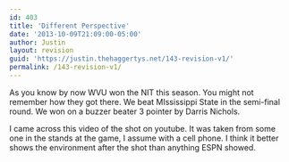 ```yaml
---
id: 403
title: 'Different Perspective'
date: '2013-10-09T21:09:00-05:00'
author: Justin
layout: revision
guid: 'https://justin.thehaggertys.net/143-revision-v1/'
permalink: /143-revision-v1/
---
```


As you know by now WVU won the NIT this season. You might not remember how they got there. We beat MIssissippi State in the semi-final round. We won on a buzzer beater 3 pointer by Darris Nichols.

I came across this video of the shot on youtube. It was taken from some one in the stands at the game, I assume with a cell phone. I think it better shows the environment after the shot than anything ESPN showed.

<center><object height="350" width="425"><param name="movie" value="https://www.youtube.com/v/vPKpk1PK5zs"></param><param name="wmode" value="transparent"></param><embed height="350" src="https://www.youtube.com/v/vPKpk1PK5zs" type="application/x-shockwave-flash" width="425" wmode="transparent"></embed></object></center>